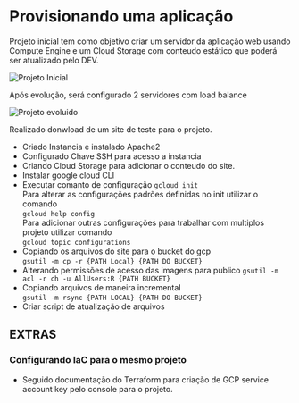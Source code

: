 # Provisionando uma aplicação

Projeto inicial tem como objetivo criar um servidor da aplicação web usando Compute Engine e um Cloud Storage com conteudo estático que poderá ser atualizado pelo DEV.

![Projeto Inicial](https://github.com/brunogenerali/images/blob/main/curso%20gcp%20alura/Projeto-inicial.png?raw=true)

Após evolução, será configurado 2 servidores com load balance

![Projeto evoluido](https://github.com/brunogenerali/images/blob/main/curso%20gcp%20alura/Projeto-evoluido.png?raw=true)

Realizado donwload de um site de teste para o projeto.

- Criado Instancia e instalado Apache2
- Configurado Chave SSH para acesso a instancia
- Criando Cloud Storage para adicionar o conteudo do site.
- Instalar google cloud CLI
- Executar comanto de configuração
`gcloud init`  
Para alterar as configurações padrões definidas no init utilizar o comando  
`gcloud help config`  
Para adicionar outras configurações para trabalhar com multiplos projeto utilizar comando  
`gcloud topic configurations`  
- Copiando os arquivos do site para o bucket do gcp  
`gsutil -m cp -r {PATH Local} {PATH DO BUCKET}`  
- Alterando permissões de acesso das imagens para publico
`gsutil -m acl -r ch -u AllUsers:R {PATH BUCKET}`
- Copiando arquivos de maneira incremental  
`gsutil -m rsync {PATH LOCAL} {PATH DO BUCKET}`
- Criar script de atualização de arquivos  

## EXTRAS

### Configurando IaC para o mesmo projeto

- Seguido documentação do Terraform para criação de GCP service account key pelo console para o projeto.  
